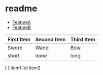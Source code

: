 readme
======

 * [FeatureA](FeatureA.md)
 * [FeatureB](FeatureB.md)

| First Item | Second Item | Third Item|
| -----------|-------------|------------|
| Sword  | Wand | Bow|
| short | none | long|


 [ ] item1
 [x] item2

